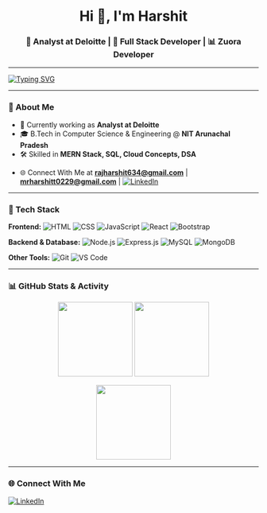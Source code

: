 <!-- Header -->
<h1 align="center">Hi 👋, I'm Harshit</h1>
<h3 align="center">💼 Analyst at Deloitte | 🚀 Full Stack Developer | 📊 Zuora Developer</h3>

---

<!-- Typing Animation -->
[![Typing SVG](https://readme-typing-svg.herokuapp.com?font=Fira+Code&size=24&pause=1000&color=00C4FF&center=true&vCenter=true&width=600&lines=Analyst+at+Deloitte;Full+Stack+Developer;Problem+Solver)](https://git.io/typing-svg)

---

### 🌟 About Me
- 💼 Currently working as **Analyst at Deloitte**  
- 🎓 B.Tech in Computer Science & Engineering @ **NIT Arunachal Pradesh**  
- 🛠 Skilled in **MERN Stack, SQL, Cloud Concepts, DSA**  
<!--- 📚 Exploring **Cloud Computing** & **System Design**  -->
<!--- 💬 Ask me about **Web Development, Databases, DSA**  -->
<!--- 📫 Reach me at **rajharshit634@gmail.com** | **mrharshitt0229@gmail.com**-->
- 🌐 Connect With Me at **rajharshit634@gmail.com** | **mrharshitt0229@gmail.com** | [![LinkedIn](https://img.shields.io/badge/-LinkedIn-blue?style=flat&logo=linkedin)](https://www.linkedin.com/in/harshit-raj-2ph29/)

---

### 🚀 Tech Stack

**Frontend:**
![HTML](https://img.shields.io/badge/-HTML5-E34F26?style=flat&logo=html5&logoColor=white)
![CSS](https://img.shields.io/badge/-CSS3-1572B6?style=flat&logo=css3)
![JavaScript](https://img.shields.io/badge/-JavaScript-F7DF1E?style=flat&logo=javascript)
![React](https://img.shields.io/badge/-React-61DAFB?style=flat&logo=react)
![Bootstrap](https://img.shields.io/badge/-Bootstrap-563D7C?style=flat&logo=bootstrap)

**Backend & Database:**
![Node.js](https://img.shields.io/badge/-Node.js-339933?style=flat&logo=node.js)
![Express.js](https://img.shields.io/badge/-Express.js-000000?style=flat&logo=express)
![MySQL](https://img.shields.io/badge/-MySQL-4479A1?style=flat&logo=mysql)
![MongoDB](https://img.shields.io/badge/-MongoDB-47A248?style=flat&logo=mongodb)

**Other Tools:**
![Git](https://img.shields.io/badge/-Git-F05032?style=flat&logo=git)
![VS Code](https://img.shields.io/badge/-VSCode-007ACC?style=flat&logo=visual-studio-code)
<!--[Linux](https://img.shields.io/badge/-Linux-FCC624?style=flat&logo=linux)-->


<!--### 📂 Featured Projects
🌟 **[E-Commerce Platform](https://github.com/harshitraj/E-Commerce-Platform)**  
_Full Stack (MERN, Stripe, JWT)_ – Online shopping platform with authentication & payment integration.

🌟 **[Hospital Management System](https://github.com/harshitraj/Hospital-Management-System)**  
_Full Stack (React, Node.js, MySQL)_ – Streamlined patient, doctor, and appointment management.

🌟 **[Smart Diaper Monitoring & Alert System](https://github.com/harshitraj/Smart-Diaper-Monitoring)**  
_IoT + Web App (Firebase, React, Node.js)_ – Real-time diaper wetness detection & alert notifications.-->

---

### 📊 GitHub Stats & Activity

<p align="center">
  <img src="https://github-readme-stats.vercel.app/api?username=harshitraj&show_icons=true&theme=tokyonight" height="150"/>
  <img src="https://github-readme-stats.vercel.app/api/top-langs/?username=harshitraj&layout=compact&theme=tokyonight" height="150"/>
</p>

<p align="center">
  <img src="https://github-readme-streak-stats.herokuapp.com?user=harshitraj&theme=tokyonight" height="150"/>
</p>

---

<!--### 🐍 Contribution Snake Animation
![snake gif](https://raw.githubusercontent.com/harshitraj/harshitraj/output/github-contribution-grid-snake.svg)-->


### 🌐 Connect With Me
[![LinkedIn](https://img.shields.io/badge/-LinkedIn-blue?style=flat&logo=linkedin)](https://www.linkedin.com/in/harshit-raj-2ph29/)
<!-- Portfolio and LeetCode links will be added later -->
